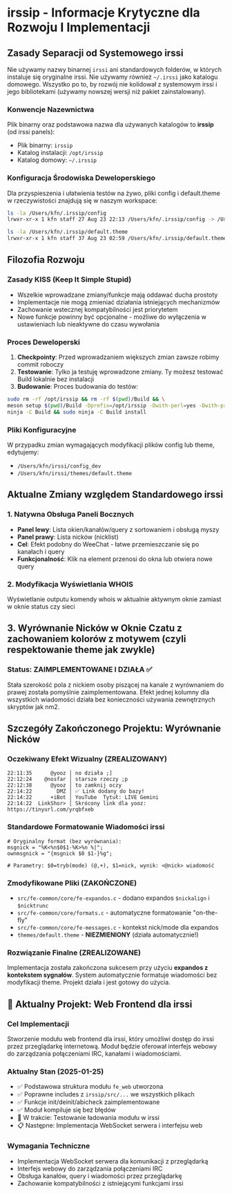 # irssip - Informacje Krytyczne dla Rozwoju I Implementacji

## Zasady Separacji od Systemowego irssi
Nie używamy nazwy binarnej `irssi` ani standardowych folderów, w których instaluje się oryginalne irssi. Nie używamy również `~/.irssi` jako katalogu domowego. Wszystko po to, by rozwój nie kolidował z systemowym irssi i jego bibliotekami (używamy nowszej wersji niż pakiet zainstalowany).

### Konwencje Nazewnictwa
Plik binarny oraz podstawowa nazwa dla używanych katalogów to **irssip** (od irssi panels):
- Plik binarny: `irssip`
- Katalog instalacji: `/opt/irssip`
- Katalog domowy: `~/.irssip`

### Konfiguracja Środowiska Deweloperskiego
Dla przyspieszenia i ułatwienia testów na żywo, pliki config i default.theme w rzeczywistości znajdują się w naszym workspace:

```bash
ls -la /Users/kfn/.irssip/config
lrwxr-xr-x 1 kfn staff 27 Aug 23 22:13 /Users/kfn/.irssip/config -> /Users/kfn/irssi/config_dev

ls -la /Users/kfn/.irssip/default.theme
lrwxr-xr-x 1 kfn staff 37 Aug 23 02:59 /Users/kfn/.irssip/default.theme -> /Users/kfn/irssi/themes/default.theme
```

## Filozofia Rozwoju

### Zasady KISS (Keep It Simple Stupid)
- Wszelkie wprowadzane zmiany/funkcje mają oddawać ducha prostoty
- Implementacje nie mogą zmieniać działania istniejących mechanizmów
- Zachowanie wstecznej kompatybilności jest priorytetem
- Nowe funkcje powinny być opcjonalne - możliwe do wyłączenia w ustawieniach lub nieaktywne do czasu wywołania

### Proces Deweloperski
1. **Checkpointy**: Przed wprowadzaniem większych zmian zawsze robimy commit roboczy
2. **Testowanie**: Tylko ja testuję wprowadzone zmiany. Ty możesz testować Build lokalnie bez instalacji
3. **Budowanie**: Proces budowania do testów:
```bash
sudo rm -rf /opt/irssip && rm -rf $(pwd)/Build && \
meson setup $(pwd)/Build -Dprefix=/opt/irssip -Dwith-perl=yes -Dwith-proxy=yes && \
ninja -C Build && sudo ninja -C Build install
```

### Pliki Konfiguracyjne
W przypadku zmian wymagających modyfikacji plików config lub theme, edytujemy:
- `/Users/kfn/irssi/config_dev`
- `/Users/kfn/irssi/themes/default.theme`

## Aktualne Zmiany względem Standardowego irssi

### 1. Natywna Obsługa Paneli Bocznych
- **Panel lewy**: Lista okien/kanałów/query z sortowaniem i obsługą myszy
- **Panel prawy**: Lista nicków (nicklist)
- **Cel**: Efekt podobny do WeeChat - łatwe przemieszczanie się po kanałach i query
- **Funkcjonalność**: Klik na element przenosi do okna lub otwiera nowe query

### 2. Modyfikacja Wyświetlania WHOIS
Wyświetlanie outputu komendy whois w aktualnie aktywnym oknie zamiast w oknie status czy sieci

## 3. Wyrównanie Nicków w Oknie Czatu z zachowaniem kolorów z motywem (czyli respektowanie theme jak zwykle)

### Status: ZAIMPLEMENTOWANE I DZIAŁA ✅
Stała szerokość pola z nickiem osoby piszącej na kanale z wyrównaniem do prawej została pomyślnie zaimplementowana. Efekt jednej kolumny dla wszystkich wiadomości działa bez konieczności używania zewnętrznych skryptów jak nm2.

## Szczegóły Zakończonego Projektu: Wyrównanie Nicków

### Oczekiwany Efekt Wizualny (ZREALIZOWANY)
```
22:11:35      @yooz │ no działa ;]
22:12:24    @nosfar │ starsze rzeczy ;p
22:12:38      @yooz │ to zamknij oczy
22:14:22        DMZ │ ✅ Link dodany do bazy!
22:14:22      +iBot │ YouTube  Tytuł: LIVE Gemini
22:14:22  LinkShor> │ Skrócony link dla yooz: https://tinyurl.com/yrqbfxeb
```

### Standardowe Formatowanie Wiadomości irssi
```
# Oryginalny format (bez wyrównania):
msgnick = "%K<%n$0$1-%K>%n %|";
ownmsgnick = "{msgnick $0 $1-}%g";

# Parametry: $0=tryb(mode) (@,+), $1=nick, wynik: <@nick> wiadomość
```

### Zmodyfikowane Pliki (ZAKOŃCZONE)
- `src/fe-common/core/fe-expandos.c` - dodano expandos `$nickalign` i `$nicktrunc`
- `src/fe-common/core/formats.c` - automatyczne formatowanie "on-the-fly"
- `src/fe-common/core/fe-messages.c` - kontekst nick/mode dla expandos
- `themes/default.theme` - **NIEZMIENIONY** (działa automatycznie!)

### Rozwiązanie Finalne (ZREALIZOWANE)
Implementacja została zakończona sukcesem przy użyciu **expandos z kontekstem sygnałów**. System automatycznie formatuje wiadomości bez modyfikacji theme. Projekt działa i jest gotowy do użycia.



## 🚀 Aktualny Projekt: Web Frontend dla irssi

### Cel Implementacji
Stworzenie modułu web frontend dla irssi, który umożliwi dostęp do irssi przez przeglądarkę internetową. Moduł będzie oferował interfejs webowy do zarządzania połączeniami IRC, kanałami i wiadomościami.

### Aktualny Stan (2025-01-25)
- ✅ Podstawowa struktura modułu `fe_web` utworzona
- ✅ Poprawne includes z `irssip/src/...` we wszystkich plikach
- ✅ Funkcje init/deinit/abicheck zaimplementowane
- ✅ Moduł kompiluje się bez błędów
- 🔄 W trakcie: Testowanie ładowania modułu w irssi
- 📋 Następne: Implementacja WebSocket serwera i interfejsu web

### Wymagania Techniczne
- Implementacja WebSocket serwera dla komunikacji z przeglądarką
- Interfejs webowy do zarządzania połączeniami IRC
- Obsługa kanałów, query i wiadomości przez przeglądarkę
- Zachowanie kompatybilności z istniejącymi funkcjami irssi